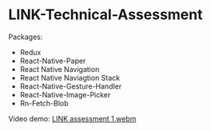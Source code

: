 # LINK-Technical-Assessment

Packages:
  - Redux
  - React-Native-Paper
  - React Native Navigation
  - React Native Naviagtion Stack
  - React-Native-Gesture-Handler
  - React-Native-Image-Picker
  - Rn-Fetch-Blob

Video demo:
[LINK assessment 1.webm](https://user-images.githubusercontent.com/47901691/178151828-b88089bc-72b0-4563-a129-11b4887e4af0.webm)
